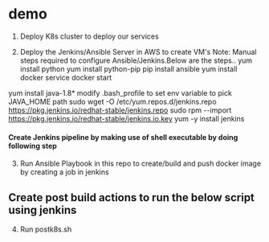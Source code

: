 # demo

1) Deploy K8s cluster to deploy our services

2) Deploy the Jenkins/Ansible Server in AWS to create VM's
Note: Manual steps required to configure Ansible/Jenkins.Below are the steps..
yum install python
yum install python-pip
pip install ansible
yum install docker
service docker start

yum install java-1.8*
modify .bash_profile to set env variable to pick JAVA_HOME path
sudo wget -O /etc/yum.repos.d/jenkins.repo https://pkg.jenkins.io/redhat-stable/jenkins.repo
sudo rpm --import https://pkg.jenkins.io/redhat-stable/jenkins.io.key
yum -y install jenkins

#### Create Jenkins pipeline by making use of shell executable by doing following step
3) Run Ansible Playbook in this repo to create/build and push docker image by creating a job in jenkins
## Create post build actions to run the below script using jenkins
4) Run postk8s.sh

